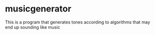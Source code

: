 # musicgenerator
This is a program that generates tones according to algorithms that may end up sounding like music
